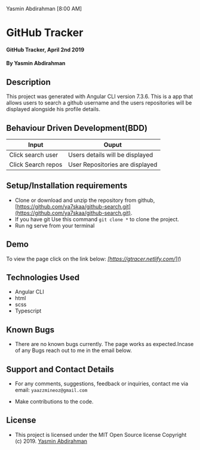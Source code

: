 Yasmin Abdirahman [8:00 AM]
# GitHub Tracker
#### GitHub Tracker, April 2nd 2019
#### By **Yasmin Abdirahman**

## Description
This project was generated with Angular CLI version 7.3.6. This is a  app that allows users to search a github username and the users repositories will be displayed alongside his profile details.
## Behaviour Driven Development(BDD)


| Input                        | Ouput                                                                                            |
|--------------------------    |----------------------------------------------------------------------------------------------    |
| Click search user    | Users details will be displayed                  |
| Click Search repos         | User Repositories are displayed             |

## Setup/Installation requirements


- Clone  or download and unzip the repository from github, [https://github.com/ya7skaa/github-search.git](https://github.com/ya7skaa/github-search.git).
- If you have git Use this command `git clone *` to clone the project.
- Run ng serve from your terminal

## Demo
To view the page click on the link below:
*[https://gtracer.netlify.com/](*)

## Technologies Used
- Angular CLI
- html
- scss
- Typescript
## Known Bugs
- There are no known bugs currently. The page works as expected.Incase of any Bugs reach out to me in the email below.

## Support and Contact Details
- For any comments, suggestions, feedback or inquiries, contact me via email: `yaazzmineoz@gmail.com`


- Make contributions to the code.

## License
- This project is licensed under the MIT Open Source license Copyright (c) 2019. [Yasmin Abdirahman](https://github.com/ya7skaa)
